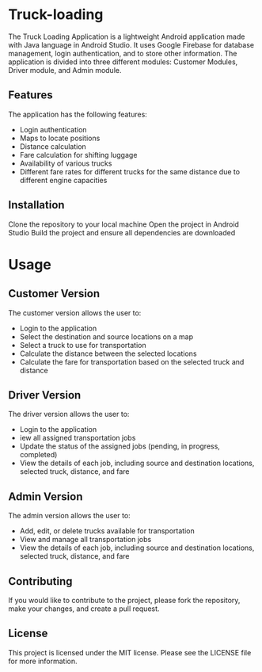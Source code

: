 # Truck-loading

The Truck Loading Application is a lightweight Android application made with Java language in Android Studio. It uses Google Firebase for database management, login authentication, and to store other information. The application is divided into three different modules: Customer Modules, Driver module, and Admin module.

## Features
The application has the following features:
 - Login authentication
 - Maps to locate positions
 - Distance calculation
 - Fare calculation for shifting luggage
 - Availability of various trucks
 - Different fare rates for different trucks for the same distance due to different engine capacities

## Installation
Clone the repository to your local machine
Open the project in Android Studio
Build the project and ensure all dependencies are downloaded

# Usage
## Customer Version
The customer version allows the user to:
 - Login to the application
 - Select the destination and source locations on a map
 - Select a truck to use for transportation
 - Calculate the distance between the selected locations
 - Calculate the fare for transportation based on the selected truck and distance
  
## Driver Version
The driver version allows the user to:
 - Login to the application
 - iew all assigned transportation jobs
 - Update the status of the assigned jobs (pending, in progress, completed)
 - View the details of each job, including source and destination locations, selected truck, distance, and fare
## Admin Version
The admin version allows the user to:
 - Add, edit, or delete trucks available for transportation
 - View and manage all transportation jobs
 - View the details of each job, including source and destination locations, selected truck, distance, and fare
## Contributing
If you would like to contribute to the project, please fork the repository, make your changes, and create a pull request.

## License
This project is licensed under the MIT license. Please see the LICENSE file for more information.






